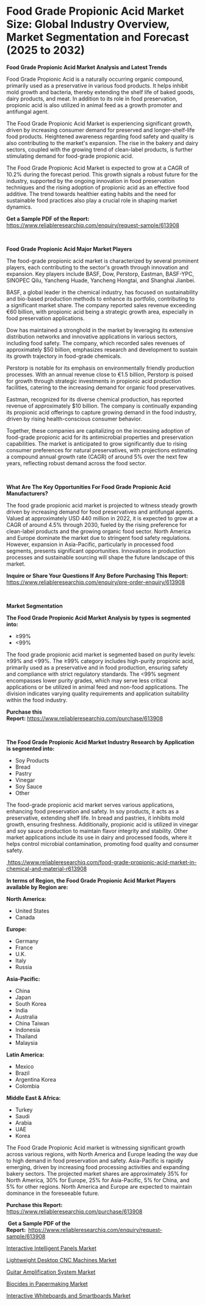 <p><h1>Food Grade Propionic Acid Market Size: Global Industry Overview, Market Segmentation and Forecast (2025 to 2032)</h1></p><p><strong>Food Grade Propionic Acid Market Analysis and Latest Trends</strong></p>
<p><p>Food Grade Propionic Acid is a naturally occurring organic compound, primarily used as a preservative in various food products. It helps inhibit mold growth and bacteria, thereby extending the shelf life of baked goods, dairy products, and meat. In addition to its role in food preservation, propionic acid is also utilized in animal feed as a growth promoter and antifungal agent.</p><p>The Food Grade Propionic Acid Market is experiencing significant growth, driven by increasing consumer demand for preserved and longer-shelf-life food products. Heightened awareness regarding food safety and quality is also contributing to the market's expansion. The rise in the bakery and dairy sectors, coupled with the growing trend of clean-label products, is further stimulating demand for food-grade propionic acid. </p><p>The Food Grade Propionic Acid Market is expected to grow at a CAGR of 10.2% during the forecast period. This growth signals a robust future for the industry, supported by the ongoing innovation in food preservation techniques and the rising adoption of propionic acid as an effective food additive. The trend towards healthier eating habits and the need for sustainable food practices also play a crucial role in shaping market dynamics.</p></p>
<p><strong>Get a Sample PDF of the Report:&nbsp;</strong> <a href="https://www.reliableresearchiq.com/enquiry/request-sample/613908?utm_campaign=1129&utm_medium=2&utm_source=Github&utm_content=ia&utm_term=24032025&utm_id=food-grade-propionic-acid">https://www.reliableresearchiq.com/enquiry/request-sample/613908</a></p>
<p>&nbsp;</p>
<p><strong>Food Grade Propionic Acid Major Market Players</strong></p>
<p><p>The food-grade propionic acid market is characterized by several prominent players, each contributing to the sector's growth through innovation and expansion. Key players include BASF, Dow, Perstorp, Eastman, BASF-YPC, SINOPEC Qilu, Yancheng Huade, Yancheng Hongtai, and Shanghai Jianbei.</p><p>BASF, a global leader in the chemical industry, has focused on sustainability and bio-based production methods to enhance its portfolio, contributing to a significant market share. The company reported sales revenue exceeding €60 billion, with propionic acid being a strategic growth area, especially in food preservation applications.</p><p>Dow has maintained a stronghold in the market by leveraging its extensive distribution networks and innovative applications in various sectors, including food safety. The company, which recorded sales revenues of approximately $50 billion, emphasizes research and development to sustain its growth trajectory in food-grade chemicals.</p><p>Perstorp is notable for its emphasis on environmentally friendly production processes. With an annual revenue close to €1.5 billion, Perstorp is poised for growth through strategic investments in propionic acid production facilities, catering to the increasing demand for organic food preservatives.</p><p>Eastman, recognized for its diverse chemical production, has reported revenue of approximately $10 billion. The company is continually expanding its propionic acid offerings to capture growing demand in the food industry, driven by rising health-conscious consumer behavior.</p><p>Together, these companies are capitalizing on the increasing adoption of food-grade propionic acid for its antimicrobial properties and preservation capabilities. The market is anticipated to grow significantly due to rising consumer preferences for natural preservatives, with projections estimating a compound annual growth rate (CAGR) of around 5% over the next few years, reflecting robust demand across the food sector.</p></p>
<p>&nbsp;</p>
<p><strong>What Are The Key Opportunities For Food Grade Propionic Acid Manufacturers?</strong></p>
<p><p>The food grade propionic acid market is projected to witness steady growth driven by increasing demand for food preservatives and antifungal agents. Valued at approximately USD 440 million in 2022, it is expected to grow at a CAGR of around 4.5% through 2030, fueled by the rising preference for clean-label products and the growing organic food sector. North America and Europe dominate the market due to stringent food safety regulations. However, expansion in Asia-Pacific, particularly in processed food segments, presents significant opportunities. Innovations in production processes and sustainable sourcing will shape the future landscape of this market.</p></p>
<p><strong>Inquire or Share Your Questions If Any Before Purchasing This Report:</strong> <a href="https://www.reliableresearchiq.com/enquiry/pre-order-enquiry/613908?utm_campaign=1129&utm_medium=2&utm_source=Github&utm_content=ia&utm_term=24032025&utm_id=food-grade-propionic-acid">https://www.reliableresearchiq.com/enquiry/pre-order-enquiry/613908</a></p>
<p>&nbsp;</p>
<p><strong>Market Segmentation</strong></p>
<p><strong>The Food Grade Propionic Acid Market Analysis by types is segmented into:</strong></p>
<p><ul><li>≥99%</li><li><99%</li></ul></p>
<p><p>The food grade propionic acid market is segmented based on purity levels: ≥99% and <99%. The ≥99% category includes high-purity propionic acid, primarily used as a preservative and in food production, ensuring safety and compliance with strict regulatory standards. The <99% segment encompasses lower purity grades, which may serve less critical applications or be utilized in animal feed and non-food applications. The division indicates varying quality requirements and application suitability within the food industry.</p></p>
<p><strong>Purchase this Report:&nbsp;</strong><a href="https://www.reliableresearchiq.com/purchase/613908?utm_campaign=1129&utm_medium=2&utm_source=Github&utm_content=ia&utm_term=24032025&utm_id=food-grade-propionic-acid">https://www.reliableresearchiq.com/purchase/613908</a></p>
<p>&nbsp;</p>
<p><strong>The Food Grade Propionic Acid Market Industry Research by Application is segmented into:</strong></p>
<p><ul><li>Soy Products</li><li>Bread</li><li>Pastry</li><li>Vinegar</li><li>Soy Sauce</li><li>Other</li></ul></p>
<p><p>The food-grade propionic acid market serves various applications, enhancing food preservation and safety. In soy products, it acts as a preservative, extending shelf life. In bread and pastries, it inhibits mold growth, ensuring freshness. Additionally, propionic acid is utilized in vinegar and soy sauce production to maintain flavor integrity and stability. Other market applications include its use in dairy and processed foods, where it helps control microbial contamination, promoting food quality and consumer safety.</p></p>
<p><a href="https://www.reliableresearchiq.com/food-grade-propionic-acid-market-in-chemical-and-material-r613908?utm_campaign=1129&utm_medium=2&utm_source=Github&utm_content=ia&utm_term=24032025&utm_id=food-grade-propionic-acid">&nbsp;https://www.reliableresearchiq.com/food-grade-propionic-acid-market-in-chemical-and-material-r613908</a></p>
<p><strong>In terms of Region, the Food Grade Propionic Acid Market Players available by Region are:</strong></p>
<p>
    <p> <strong> North America: </strong>
        <ul>
            <li>United States</li>
            <li>Canada</li>
        </ul>
        </p> 
    <p> <strong> Europe: </strong>
        <ul>
            <li>Germany</li>
            <li>France</li>
            <li>U.K.</li>
            <li>Italy</li>
            <li>Russia</li>
        </ul>
        </p> 
    <p> <strong> Asia-Pacific: </strong>
        <ul>
            <li>China</li>
            <li>Japan</li>
            <li>South Korea</li>
            <li>India</li>
            <li>Australia</li>
            <li>China Taiwan</li>
            <li>Indonesia</li>
            <li>Thailand</li>
            <li>Malaysia</li>
        </ul>
        </p> 
    <p> <strong> Latin America: </strong>
        <ul>
            <li>Mexico</li>
            <li>Brazil</li>
            <li>Argentina Korea</li>
            <li>Colombia</li>
        </ul>
        </p> 
    <p> <strong> Middle East & Africa: </strong>
        <ul>
            <li>Turkey</li>
            <li>Saudi</li>
            <li>Arabia</li>
            <li>UAE</li>
            <li>Korea</li>
        </ul>
    </p>
    </p>
<p><p>The Food Grade Propionic Acid market is witnessing significant growth across various regions, with North America and Europe leading the way due to high demand in food preservation and safety. Asia-Pacific is rapidly emerging, driven by increasing food processing activities and expanding bakery sectors. The projected market shares are approximately 35% for North America, 30% for Europe, 25% for Asia-Pacific, 5% for China, and 5% for other regions. North America and Europe are expected to maintain dominance in the foreseeable future.</p></p>
<p><strong>Purchase this Report: </strong><a href="https://www.reliableresearchiq.com/purchase/613908?utm_campaign=1129&utm_medium=2&utm_source=Github&utm_content=ia&utm_term=24032025&utm_id=food-grade-propionic-acid">https://www.reliableresearchiq.com/purchase/613908</a></p>
<p>&nbsp;<strong>Get a Sample PDF of the Report:&nbsp;&nbsp;</strong><a href="https://www.reliableresearchiq.com/enquiry/request-sample/613908?utm_campaign=1129&utm_medium=2&utm_source=Github&utm_content=ia&utm_term=24032025&utm_id=food-grade-propionic-acid">https://www.reliableresearchiq.com/enquiry/request-sample/613908</a></p>
<p><strong></strong></p>
<p><p><a href="https://github.com/snapetylerho/Market-Research-Report-List-1/blob/main/interactive-intelligent-panels-market.md?utm_campaign=1129&utm_medium=2&utm_source=Github&utm_content=ia&utm_term=24032025&utm_id=food-grade-propionic-acid">Interactive Intelligent Panels Market</a></p><p><a href="https://github.com/iwanesucices/Market-Research-Report-List-1/blob/main/lightweight-desktop-cnc-machines-market.md?utm_campaign=1129&utm_medium=2&utm_source=Github&utm_content=ia&utm_term=24032025&utm_id=food-grade-propionic-acid">Lightweight Desktop CNC Machines Market</a></p><p><a href="https://github.com/stunzkocotpv/Market-Research-Report-List-1/blob/main/guitar-amplification-system-market.md?utm_campaign=1129&utm_medium=2&utm_source=Github&utm_content=ia&utm_term=24032025&utm_id=food-grade-propionic-acid">Guitar Amplification System Market</a></p><p><a href="https://github.com/trenkkwasek84/Market-Research-Report-List-1/blob/main/biocides-in-papermaking-market.md?utm_campaign=1129&utm_medium=2&utm_source=Github&utm_content=ia&utm_term=24032025&utm_id=food-grade-propionic-acid">Biocides in Papermaking Market</a></p><p><a href="https://github.com/sulvantomppa/Market-Research-Report-List-1/blob/main/interactive-whiteboards-and-smartboards-market.md?utm_campaign=1129&utm_medium=2&utm_source=Github&utm_content=ia&utm_term=24032025&utm_id=food-grade-propionic-acid">Interactive Whiteboards and Smartboards Market</a></p></p>